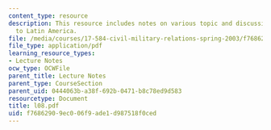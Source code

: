 ```yaml
---
content_type: resource
description: This resource includes notes on various topic and discussion related
  to Latin America.
file: /media/courses/17-584-civil-military-relations-spring-2003/f76862909ec006f9ade1d987518f0ced_l08.pdf
file_type: application/pdf
learning_resource_types:
- Lecture Notes
ocw_type: OCWFile
parent_title: Lecture Notes
parent_type: CourseSection
parent_uid: 0444063b-a38f-692b-0471-b8c78ed9d583
resourcetype: Document
title: l08.pdf
uid: f7686290-9ec0-06f9-ade1-d987518f0ced
---
```

